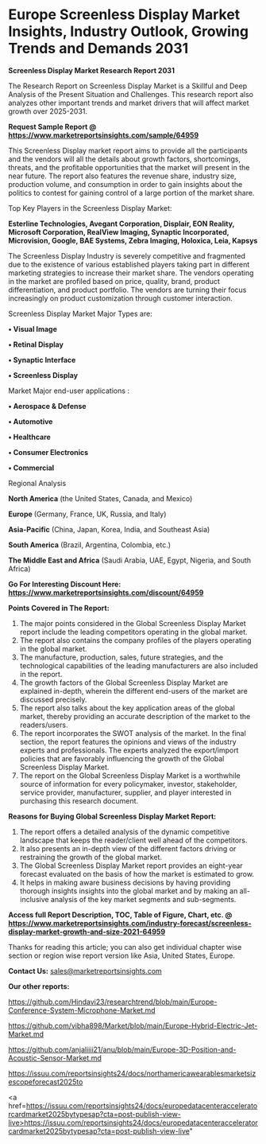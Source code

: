 # Europe Screenless Display Market Insights, Industry Outlook, Growing Trends and Demands 2031

<strong>Screenless Display Market Research Report 2031</strong>

The Research Report on Screenless Display Market is a Skillful and Deep Analysis of the Present Situation and Challenges. This research report also analyzes other important trends and market drivers that will affect market growth over 2025-2031.

<strong>Request Sample Report @ <a href=https://www.marketreportsinsights.com/sample/64959>https://www.marketreportsinsights.com/sample/64959</a></strong>

This Screenless Display market report aims to provide all the participants and the vendors will all the details about growth factors, shortcomings, threats, and the profitable opportunities that the market will present in the near future. The report also features the revenue share, industry size, production volume, and consumption in order to gain insights about the politics to contest for gaining control of a large portion of the market share.

Top Key Players in the Screenless Display Market:

<strong>Esterline Technologies, Avegant Corporation, Displair, EON Reality, Microsoft Corporation, RealView Imaging, Synaptic Incorporated, Microvision, Google, BAE Systems, Zebra Imaging, Holoxica, Leia, Kapsys</strong>

The Screenless Display Industry is severely competitive and fragmented due to the existence of various established players taking part in different marketing strategies to increase their market share. The vendors operating in the market are profiled based on price, quality, brand, product differentiation, and product portfolio. The vendors are turning their focus increasingly on product customization through customer interaction.

Screenless Display Market Major Types are:

<strong>• Visual Image

• Retinal Display

• Synaptic Interface

• Screenless Display</strong>

Market Major end-user applications :

<strong>• Aerospace & Defense

• Automotive

• Healthcare

• Consumer Electronics

• Commercial</strong>

Regional Analysis

</u><strong><b>North America</b></strong> (the United States, Canada, and Mexico)

<strong><b>Europe </b></strong>(Germany, France, UK, Russia, and Italy)

<strong><b>Asia-Pacific</b></strong> (China, Japan, Korea, India, and Southeast Asia)

<strong><b>South America</b></strong> (Brazil, Argentina, Colombia, etc.)

<strong><b>The Middle East and Africa</b></strong> (Saudi Arabia, UAE, Egypt, Nigeria, and South Africa)

<strong>Go For Interesting Discount Here: <a href=https://www.marketreportsinsights.com/discount/64959>https://www.marketreportsinsights.com/discount/64959</a></strong>

<strong>Points Covered in The Report:</strong>
<ol>
  <li>The major points considered in the Global Screenless Display Market report include the leading competitors operating in the global market.</li>
  <li>The report also contains the company profiles of the players operating in the global market.</li>
  <li>The manufacture, production, sales, future strategies, and the technological capabilities of the leading manufacturers are also included in the report.</li>
  <li>The growth factors of the Global Screenless Display Market are explained in-depth, wherein the different end-users of the market are discussed precisely.</li>
  <li>The report also talks about the key application areas of the global market, thereby providing an accurate description of the market to the readers/users.</li>
  <li>The report incorporates the SWOT analysis of the market. In the final section, the report features the opinions and views of the industry experts and professionals. The experts analyzed the export/import policies that are favorably influencing the growth of the Global Screenless Display Market.</li>
  <li>The report on the Global Screenless Display Market is a worthwhile source of information for every policymaker, investor, stakeholder, service provider, manufacturer, supplier, and player interested in purchasing this research document.</li>
</ol>
<strong>Reasons for Buying Global Screenless Display Market Report:</strong>

<ol>
  <li>The report offers a detailed analysis of the dynamic competitive landscape that keeps the reader/client well ahead of the competitors.</li>
  <li>It also presents an in-depth view of the different factors driving or restraining the growth of the global market.</li>
  <li>The Global Screenless Display Market report provides an eight-year forecast evaluated on the basis of how the market is estimated to grow.</li>
  <li>It helps in making aware business decisions by having providing thorough insights insights into the global market and by making an all-inclusive analysis of the key market segments and sub-segments.</li>
</ol>
<strong>Access full Report Description, TOC, Table of Figure, Chart, etc. @ <a href=https://www.marketreportsinsights.com/industry-forecast/screenless-display-market-growth-and-size-2021-64959>https://www.marketreportsinsights.com/industry-forecast/screenless-display-market-growth-and-size-2021-64959</a></strong>


Thanks for reading this article; you can also get individual chapter wise section or region wise report version like Asia, United States, Europe.

<strong>Contact Us:</strong>
sales@marketreportsinsights.com

<strong>Our other reports:</strong>

<a href=https://github.com/Hindavi23/researchtrend/blob/main/Europe-Conference-System-Microphone-Market.md>https://github.com/Hindavi23/researchtrend/blob/main/Europe-Conference-System-Microphone-Market.md</a>

<a href=https://github.com/vibha898/Market/blob/main/Europe-Hybrid-Electric-Jet-Market.md>https://github.com/vibha898/Market/blob/main/Europe-Hybrid-Electric-Jet-Market.md</a>

<a href=https://github.com/anjaliiii21/anu/blob/main/Europe-3D-Position-and-Acoustic-Sensor-Market.md>https://github.com/anjaliiii21/anu/blob/main/Europe-3D-Position-and-Acoustic-Sensor-Market.md</a>

<a href=https://issuu.com/reportsinsights24/docs/northamericawearablesmarketsizescopeforecast2025to>https://issuu.com/reportsinsights24/docs/northamericawearablesmarketsizescopeforecast2025to</a>

<a href=https://issuu.com/reportsinsights24/docs/europedatacenteracceleratorcardmarket2025bytypesap?cta=post-publish-view-live>https://issuu.com/reportsinsights24/docs/europedatacenteracceleratorcardmarket2025bytypesap?cta=post-publish-view-live</a>"
